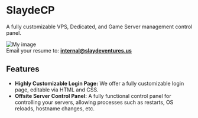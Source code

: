 # SlaydeCP
A fully customizable VPS, Dedicated, and Game Server management control panel.

![My image](https://cloud.githubusercontent.com/assets/9917926/6791864/ca510cc4-d188-11e4-82fb-087f5a0384d9.png)
<br>
Email your resume to: **internal@slaydeventures.us**

Features
----
* **Highly Customizable Login Page:** We offer a fully customizable login page, editable via HTML and CSS.
* **Offsite Server Control Panel:** A fully functional control panel for controlling your servers, allowing processes such as restarts, OS reloads, hostname changes, etc.
